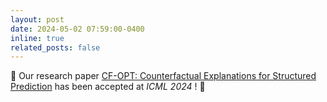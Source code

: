 ```yaml
---
layout: post
date: 2024-05-02 07:59:00-0400
inline: true
related_posts: false
---
```


:tada: Our research paper [CF-OPT: Counterfactual Explanations for Structured Prediction](https://arxiv.org/abs/2405.18293) has been accepted at *ICML 2024* ! :tada:
